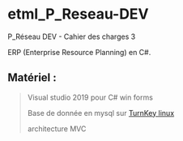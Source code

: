 # etml_P_Reseau-DEV
P_Réseau DEV - Cahier des charges 3

ERP (Enterprise Resource Planning) en C#.

## Matériel :
> Visual studio 2019 pour C# win forms
> 
> Base de donnée en mysql sur [TurnKey linux](https://www.turnkeylinux.org/)
> 
> architecture MVC
